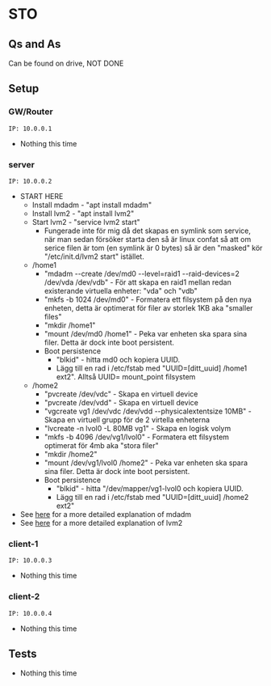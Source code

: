 # STO
## Qs and As
Can be found on drive, NOT DONE
## Setup

### GW/Router
```IP: 10.0.0.1```

* Nothing this time

### server
```IP: 10.0.0.2```

* START HERE
    * Install mdadm - "apt install mdadm"
    * Install lvm2 - "apt install lvm2"
    * Start lvm2 - "service lvm2 start"
        * Fungerade inte för mig då det skapas en symlink som service, när man sedan försöker starta den så är linux confat så att om serice filen är tom (en symlink är 0 bytes) så är den "masked" kör "/etc/init.d/lvm2 start" istället.
    * /home1
        * "mdadm --create /dev/md0 --level=raid1 --raid-devices=2 /dev/vda /dev/vdb" - För att skapa en raid1 mellan redan existerande virtuella enheter: "vda" och "vdb"
        * "mkfs -b 1024 /dev/md0" - Formatera ett filsystem på den nya enheten, detta är optimerat för filer av storlek 1KB aka "smaller files"
        * "mkdir /home1"
        * "mount /dev/md0 /home1" - Peka var enheten ska spara sina filer. Detta är dock inte boot persistent. 
        * Boot persistence
            * "blkid" - hitta md0 och kopiera UUID. 
            * Lägg till en rad i /etc/fstab med "UUID=\[ditt_uuid\]    /home1    ext2". Alltså UUID=    mount_point    filsystem
    * /home2
        * "pvcreate /dev/vdc" - Skapa en virtuell device
        * "pvcreate /dev/vdd" - Skapa en virtuell device
        * "vgcreate vg1 /dev/vdc /dev/vdd --physicalextentsize 10MB" - Skapa en virtuell grupp för de 2 virtella enheterna
        * "lvcreate -n lvol0 -L 80MB vg1" - Skapa en logisk volym
        * "mkfs -b 4096 /dev/vg1/lvol0" - Formatera ett filsystem optimerat för 4mb aka "stora filer"
        * "mkdir /home2"
        * "mount /dev/vg1/lvol0 /home2" - Peka var enheten ska spara sina filer. Detta är dock inte boot persistent. 
        * Boot persistence
            * "blkid" - hitta "/dev/mapper/vg1-lvol0 och kopiera UUID. 
            * Lägg till en rad i /etc/fstab med "UUID=\[ditt_uuid\]    /home2    ext2"
* See [here](https://www.digitalocean.com/community/tutorials/how-to-create-raid-arrays-with-mdadm-on-ubuntu-16-04) for a more detailed explanation of mdadm
* See [here](https://www.tecmint.com/create-lvm-storage-in-linux/) for a more detailed explanation of lvm2


### client-1
```IP: 10.0.0.3```

* Nothing this time

### client-2
```IP: 10.0.0.4```

* Nothing this time

## Tests

* Nothing this time